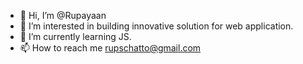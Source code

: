 - 👋 Hi, I’m @Rupayaan
- 👀 I’m interested in building innovative solution for web application.
- 🌱 I’m currently learning JS.
- 📫 How to reach me rupschatto@gmail.com

<!---
Rupayaan/Rupayaan is a ✨ special ✨ repository because its `README.md` (this file) appears on your GitHub profile.
You can click the Preview link to take a look at your changes.
--->
